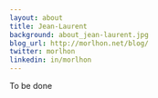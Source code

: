 ```yaml
---
layout: about
title: Jean-Laurent
background: about_jean-laurent.jpg
blog_url: http://morlhon.net/blog/
twitter: morlhon
linkedin: in/morlhon
---
```


To be done